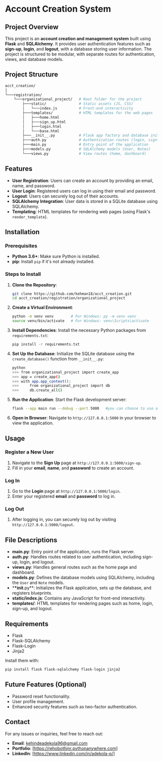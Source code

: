 # Account Creation System

## Project Overview

This project is an **account creation and management system** built using **Flask** and **SQLAlchemy**. It provides user authentication features such as **sign-up**, **login**, and **logout**, with a database storing user information. The project is structured to be modular, with separate routes for authentication, views, and database models.

## Project Structure

```bash
acct_creation/
│
└───registration/
    └───organizational_project/   # Root folder for the project
        ├───static/               # Static assets (JS, CSS)
        │   └───index.js          # Front-end interactivity
        ├───templates/            # HTML templates for the web pages
        │   ├───home.html
        │   ├───sign_up.html
        │   ├───login.html
        │   └───base.html
        ├───__init__.py           # Flask app factory and database initialization
        ├───auth.py               # Authentication routes (login, sign-up, logout)
        ├───main.py               # Entry point of the application
        ├───models.py             # SQLAlchemy models (User, Notes)
        └───views.py              # View routes (home, dashboard)
```

## Features

- **User Registration**: Users can create an account by providing an email, name, and password.
- **User Login**: Registered users can log in using their email and password.
- **Logout**: Users can securely log out of their accounts.
- **SQLAlchemy Integration**: User data is stored in a SQLite database using SQLAlchemy.
- **Templating**: HTML templates for rendering web pages (using Flask's `render_template`).

## Installation

### Prerequisites

- **Python 3.6+**: Make sure Python is installed.
- **pip**: Install `pip` if it's not already installed.

### Steps to Install

1. **Clone the Repository**:

   ```bash
   git clone https://github.com/kehman18/acct_creation.git
   cd acct_creation/registration/organizational_project
   ```

2. **Create a Virtual Environment**:

   ```bash
   python -m venv venv        # For Windows: py -m venv venv
   source venv/bin/activate   # For Windows: venv\Scripts\activate
   ```

3. **Install Dependencies**:
   Install the necessary Python packages from `requirements.txt`:

   ```bash
   pip install -r requirements.txt
   ```

4. **Set Up the Database**:
   Initialize the SQLite database using the `create_database()` function from `__init__.py`:

   ```bash
   python
   >>> from organizational_project import create_app
   >>> app = create_app()
   >>> with app.app_context():
   >>>     from organizational_project import db
   >>>     db.create_all()
   ```

5. **Run the Application**:
   Start the Flask development server:

   ```bash
   flask --app main run --debug --port 5000   #you can choose to use any other port.
   ```

6. **Open in Browser**:
   Navigate to `http://127.0.0.1:5000` in your browser to view the application.

## Usage

### Register a New User

1. Navigate to the **Sign Up** page at `http://127.0.0.1:5000/sign-up`.
2. Fill in your **email**, **name**, and **password** to create an account.

### Log In

1. Go to the **Login** page at `http://127.0.0.1:5000/login`.
2. Enter your registered **email** and **password** to log in.

### Log Out

1. After logging in, you can securely log out by visiting `http://127.0.0.1:5000/logout`.

## File Descriptions

- **main.py**: Entry point of the application, runs the Flask server.
- **auth.py**: Handles routes related to user authentication, including sign-up, login, and logout.
- **views.py**: Handles general routes such as the home page and dashboard.
- **models.py**: Defines the database models using SQLAlchemy, including the `User` and `Note` models.
- \***\*init**.py\*\*: Initializes the Flask application, sets up the database, and registers blueprints.
- **static/index.js**: Contains any JavaScript for front-end interactivity.
- **templates/**: HTML templates for rendering pages such as home, login, sign-up, and logout.

## Requirements

- Flask
- Flask-SQLAlchemy
- Flask-Login
- Jinja2

Install them with:

```bash
pip install flask flask-sqlalchemy flask-login jinja2
```

## Future Features (Optional)

- Password reset functionality.
- User profile management.
- Enhanced security features such as two-factor authentication.

## Contact

For any issues or inquiries, feel free to reach out:

- **Email**: kehindeadekola96@gmail.com
- **Portfolio**: [https://rehobothjnr.pythonanywhere.com]
- **LinkedIn**: [https://www.linkedin.com/in/adekola-p/]
